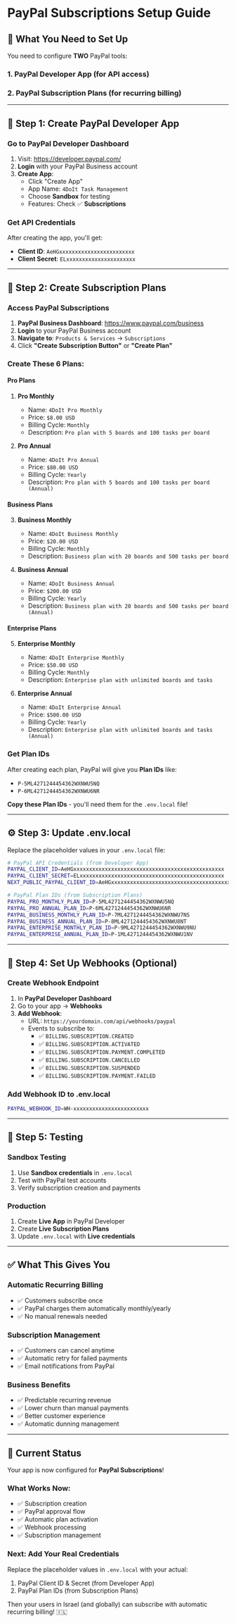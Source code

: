 # PayPal Subscriptions Setup Guide

## 🎯 **What You Need to Set Up**

You need to configure **TWO** PayPal tools:

### 1. **PayPal Developer App** (for API access)
### 2. **PayPal Subscription Plans** (for recurring billing)

---

## 🔧 **Step 1: Create PayPal Developer App**

### Go to PayPal Developer Dashboard
1. Visit: https://developer.paypal.com/
2. **Login** with your PayPal Business account
3. **Create App**:
   - Click "Create App"
   - App Name: `4DoIt Task Management`
   - Choose **Sandbox** for testing
   - Features: Check ✅ **Subscriptions**

### Get API Credentials
After creating the app, you'll get:
- **Client ID**: `AeHGxxxxxxxxxxxxxxxxxxxxxxxx`
- **Client Secret**: `ELxxxxxxxxxxxxxxxxxxxxxx`

---

## 🔄 **Step 2: Create Subscription Plans**

### Access PayPal Subscriptions
1. **PayPal Business Dashboard**: https://www.paypal.com/business
2. **Login** to your PayPal Business account
3. **Navigate to**: `Products & Services` → `Subscriptions`
4. Click **"Create Subscription Button"** or **"Create Plan"**

### Create These 6 Plans:

#### **Pro Plans**
1. **Pro Monthly**
   - Name: `4DoIt Pro Monthly`
   - Price: `$8.00 USD`
   - Billing Cycle: `Monthly`
   - Description: `Pro plan with 5 boards and 100 tasks per board`

2. **Pro Annual**
   - Name: `4DoIt Pro Annual`
   - Price: `$80.00 USD`
   - Billing Cycle: `Yearly`
   - Description: `Pro plan with 5 boards and 100 tasks per board (Annual)`

#### **Business Plans**
3. **Business Monthly**
   - Name: `4DoIt Business Monthly`
   - Price: `$20.00 USD`
   - Billing Cycle: `Monthly`
   - Description: `Business plan with 20 boards and 500 tasks per board`

4. **Business Annual**
   - Name: `4DoIt Business Annual`
   - Price: `$200.00 USD`
   - Billing Cycle: `Yearly`
   - Description: `Business plan with 20 boards and 500 tasks per board (Annual)`

#### **Enterprise Plans**
5. **Enterprise Monthly**
   - Name: `4DoIt Enterprise Monthly`
   - Price: `$50.00 USD`
   - Billing Cycle: `Monthly`
   - Description: `Enterprise plan with unlimited boards and tasks`

6. **Enterprise Annual**
   - Name: `4DoIt Enterprise Annual`
   - Price: `$500.00 USD`
   - Billing Cycle: `Yearly`
   - Description: `Enterprise plan with unlimited boards and tasks (Annual)`

### Get Plan IDs
After creating each plan, PayPal will give you **Plan IDs** like:
- `P-5ML4271244454362WXNWU5NQ`
- `P-6ML4271244454362WXNWU6NR`

**Copy these Plan IDs** - you'll need them for the `.env.local` file!

---

## ⚙️ **Step 3: Update .env.local**

Replace the placeholder values in your `.env.local` file:

```bash
# PayPal API Credentials (from Developer App)
PAYPAL_CLIENT_ID=AeHGxxxxxxxxxxxxxxxxxxxxxxxxxxxxxxxxxxxxxxxxxxxxxxxx
PAYPAL_CLIENT_SECRET=ELxxxxxxxxxxxxxxxxxxxxxxxxxxxxxxxxxxxxxxxxxxxxxx
NEXT_PUBLIC_PAYPAL_CLIENT_ID=AeHGxxxxxxxxxxxxxxxxxxxxxxxxxxxxxxxxxxxxxxxxxxxxxxxx

# PayPal Plan IDs (from Subscription Plans)
PAYPAL_PRO_MONTHLY_PLAN_ID=P-5ML4271244454362WXNWU5NQ
PAYPAL_PRO_ANNUAL_PLAN_ID=P-6ML4271244454362WXNWU6NR
PAYPAL_BUSINESS_MONTHLY_PLAN_ID=P-7ML4271244454362WXNWU7NS
PAYPAL_BUSINESS_ANNUAL_PLAN_ID=P-8ML4271244454362WXNWU8NT
PAYPAL_ENTERPRISE_MONTHLY_PLAN_ID=P-9ML4271244454362WXNWU9NU
PAYPAL_ENTERPRISE_ANNUAL_PLAN_ID=P-1ML4271244454362WXNWU1NV
```

---

## 🔗 **Step 4: Set Up Webhooks (Optional)**

### Create Webhook Endpoint
1. In **PayPal Developer Dashboard**
2. Go to your app → **Webhooks**
3. **Add Webhook**:
   - URL: `https://yourdomain.com/api/webhooks/paypal`
   - Events to subscribe to:
     - ✅ `BILLING.SUBSCRIPTION.CREATED`
     - ✅ `BILLING.SUBSCRIPTION.ACTIVATED`
     - ✅ `BILLING.SUBSCRIPTION.PAYMENT.COMPLETED`
     - ✅ `BILLING.SUBSCRIPTION.CANCELLED`
     - ✅ `BILLING.SUBSCRIPTION.SUSPENDED`
     - ✅ `BILLING.SUBSCRIPTION.PAYMENT.FAILED`

### Add Webhook ID to .env.local
```bash
PAYPAL_WEBHOOK_ID=WH-xxxxxxxxxxxxxxxxxxxxxxxx
```

---

## 🧪 **Step 5: Testing**

### Sandbox Testing
1. Use **Sandbox credentials** in `.env.local`
2. Test with PayPal test accounts
3. Verify subscription creation and payments

### Production
1. Create **Live App** in PayPal Developer
2. Create **Live Subscription Plans**
3. Update `.env.local` with **Live credentials**

---

## ✅ **What This Gives You**

### **Automatic Recurring Billing**
- ✅ Customers subscribe once
- ✅ PayPal charges them automatically monthly/yearly
- ✅ No manual renewals needed

### **Subscription Management**
- ✅ Customers can cancel anytime
- ✅ Automatic retry for failed payments
- ✅ Email notifications from PayPal

### **Business Benefits**
- ✅ Predictable recurring revenue
- ✅ Lower churn than manual payments
- ✅ Better customer experience
- ✅ Automatic dunning management

---

## 🎯 **Current Status**

Your app is now configured for **PayPal Subscriptions**! 

### What Works Now:
- ✅ Subscription creation
- ✅ PayPal approval flow
- ✅ Automatic plan activation
- ✅ Webhook processing
- ✅ Subscription management

### Next: Add Your Real Credentials
Replace the placeholder values in `.env.local` with your actual:
1. PayPal Client ID & Secret (from Developer App)
2. PayPal Plan IDs (from Subscription Plans)

Then your users in Israel (and globally) can subscribe with automatic recurring billing! 🇮🇱

